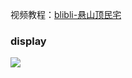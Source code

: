 视频教程：[blibli-悬山顶民宅](https://www.bilibili.com/video/BV1Uu411L7Ec/)

### display

![](https://pic.imgdb.cn/item/64aac3941ddac507ccf6faf8.jpg)